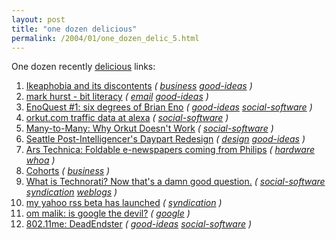 ```yaml
---
layout: post
title: "one dozen delicious"
permalink: /2004/01/one_dozen_delic_5.html
---
```


One dozen recently <a href="http://del.icio.us/msippey/">delicious</a> links:
<ol><li><a href="http://www.v-2.org/displayArticle.php?article_num=625">Ikeaphobia and its discontents</a> <i>(<a href="http://del.icio.us/msippey/"></a> <a href="http://del.icio.us/msippey/business">business</a> <a href="http://del.icio.us/msippey/good-ideas">good-ideas</a> )</i></li>
<li><a href="http://www.goodexperience.com/columns/04/0128.bitliteracy.html">mark hurst - bit literacy</a> <i>(<a href="http://del.icio.us/msippey/"></a> <a href="http://del.icio.us/msippey/email">email</a> <a href="http://del.icio.us/msippey/good-ideas">good-ideas</a> )</i></li>
<li><a href="http://www.blackbeltjones.com/work/mt/archives/000849.html">EnoQuest #1: six degrees of Brian Eno</a> <i>(<a href="http://del.icio.us/msippey/"></a> <a href="http://del.icio.us/msippey/good-ideas">good-ideas</a> <a href="http://del.icio.us/msippey/social-software">social-software</a> )</i></li>
<li><a href="http://www.alexa.com/data/details/traffic_details?&range=3m&size=large&compare_sites=&url=http://www.orkut.com/#graph">orkut.com traffic data at alexa</a> <i>(<a href="http://del.icio.us/msippey/"></a> <a href="http://del.icio.us/msippey/social-software">social-software</a> )</i></li>
<li><a href="http://www.corante.com/many/archives/2004/01/25/why_orkut_doesnt_work.php">Many-to-Many: Why Orkut Doesn't Work</a> <i>(<a href="http://del.icio.us/msippey/"></a> <a href="http://del.icio.us/msippey/social-software">social-software</a> )</i></li>
<li><a href="http://seattlepi.nwsource.com/help/dayparts.asp">Seattle Post-Intelligencer's Daypart Redesign</a> <i>(<a href="http://del.icio.us/msippey/"></a> <a href="http://del.icio.us/msippey/design">design</a> <a href="http://del.icio.us/msippey/good-ideas">good-ideas</a> )</i></li>
<li><a href="http://arstechnica.com/news/posts/1075140852.html">Ars Technica: Foldable e-newspapers coming from Philips</a> <i>(<a href="http://del.icio.us/msippey/"></a> <a href="http://del.icio.us/msippey/hardware">hardware</a> <a href="http://del.icio.us/msippey/whoa">whoa</a> )</i></li>
<li><a href="http://cohorts.com/meet_the_cohorts.html">Cohorts</a> <i>(<a href="http://del.icio.us/msippey/"></a> <a href="http://del.icio.us/msippey/business">business</a> )</i></li>
<li><a href="http://www.sifry.com/alerts/archives/000325.html">What is Technorati?  Now that's a damn good question.</a> <i>(<a href="http://del.icio.us/msippey/"></a> <a href="http://del.icio.us/msippey/social-software">social-software</a> <a href="http://del.icio.us/msippey/syndication">syndication</a> <a href="http://del.icio.us/msippey/weblogs">weblogs</a> )</i></li>
<li><a href="http://jeremy.zawodny.com/blog/archives/001474.html">my yahoo rss beta has launched</a> <i>(<a href="http://del.icio.us/msippey/"></a> <a href="http://del.icio.us/msippey/syndication">syndication</a> )</i></li>
<li><a href="http://gigaom.com/archives/2004/01/google_is_the_devil.html">om malik:  is google the devil?</a> <i>(<a href="http://del.icio.us/msippey/"></a> <a href="http://del.icio.us/msippey/google">google</a> )</i></li>
<li><a href="http://www.burningdoor.com/dick/archives/000352.html">802.11me: DeadEndster</a> <i>(<a href="http://del.icio.us/msippey/"></a> <a href="http://del.icio.us/msippey/good-ideas">good-ideas</a> <a href="http://del.icio.us/msippey/social-software">social-software</a> )</i></li>
</ol>


